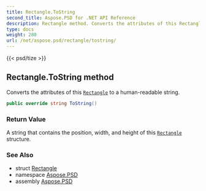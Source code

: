 ```yaml
---
title: Rectangle.ToString
second_title: Aspose.PSD for .NET API Reference
description: Rectangle method. Converts the attributes of this Rectangle to a humanreadable string
type: docs
weight: 280
url: /net/aspose.psd/rectangle/tostring/
---
```

{{< psd/tize >}}
## Rectangle.ToString method

Converts the attributes of this [`Rectangle`](../) to a human-readable string.

```csharp
public override string ToString()
```

### Return Value

A string that contains the position, width, and height of this [`Rectangle`](../) structure.

### See Also

* struct [Rectangle](../)
* namespace [Aspose.PSD](../../rectangle/)
* assembly [Aspose.PSD](../../../)


